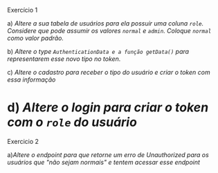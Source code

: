 Exercício 1

a) *Altere a sua tabela de usuários para ela possuir uma coluna `role`. Considere que pode assumir os valores `normal`  e `admin`. Coloque `normal` como valor padrão.*

b) *Altere o type `AuthenticationData e a função getData()` para representarem esse novo tipo no token.*

c) *Altere o cadastro para receber o tipo do usuário e criar o token com essa informação*

d) *Altere o login para criar o token com o `role` do usuário*
===================================================================

Exercicio 2

a)*Altere o endpoint para que retorne um erro de Unauthorized para os usuários que "não sejam normais" e tentem acessar esse endpoint*


